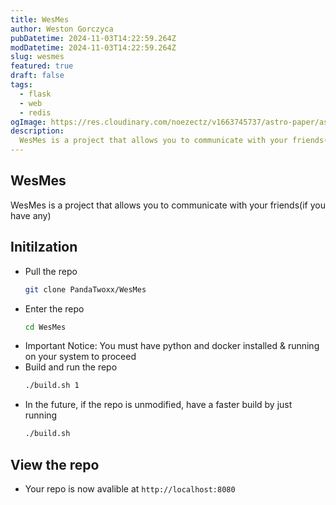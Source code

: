 ```yaml
---
title: WesMes
author: Weston Gorczyca
pubDatetime: 2024-11-03T14:22:59.264Z
modDatetime: 2024-11-03T14:22:59.264Z
slug: wesmes
featured: true
draft: false
tags:
  - flask
  - web
  - redis
ogImage: https://res.cloudinary.com/noezectz/v1663745737/astro-paper/astropaper-x-forestry-og_kqfwp0.png
description:
  WesMes is a project that allows you to communicate with your friends(if you have any)
---
```


## WesMes
WesMes is a project that allows you to communicate with your friends(if you have any)

## Initilzation
- Pull the repo
    ```bash
    git clone PandaTwoxx/WesMes
    ```
- Enter the repo
    ```bash
    cd WesMes
    ```
- Important Notice: You must have python and docker installed & running on your system to proceed
- Build and run the repo
    ```bash
    ./build.sh 1
    ```
- In the future, if the repo is unmodified, have a faster build by just running
    ```bash
    ./build.sh
    ```
## View the repo
- Your repo is now avalible at `http://localhost:8080`
